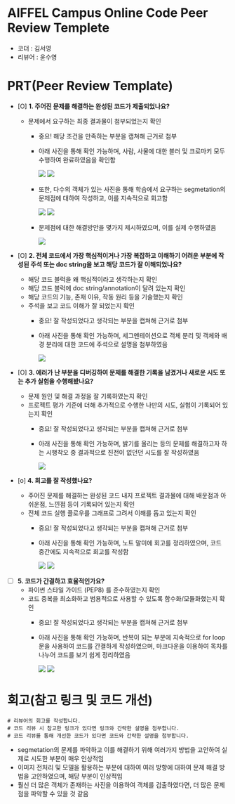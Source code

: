 # AIFFEL Campus Online Code Peer Review Templete
- 코더 : 김서영
- 리뷰어 : 윤수영


# PRT(Peer Review Template)
- [O]  **1. 주어진 문제를 해결하는 완성된 코드가 제출되었나요?**
    - 문제에서 요구하는 최종 결과물이 첨부되었는지 확인
        - 중요! 해당 조건을 만족하는 부분을 캡쳐해 근거로 첨부
          
        - 아래 사진을 통해 확인 가능하며, 사람, 사물에 대한 블러 및 크로마키 모두 수행하여 완료하였음을 확인함
     


          <img src="images/p1.png"/>
     


          <img src="images/p2.png"/>

  

        - 또한, 다수의 객체가 있는 사진을 통해 학습에서 요구하는 segmetation의 문제점에 대하여 작성하고, 이를 지속적으로 회고함



          <img src="images/p9.png"/>



          <img src="images/p10.png"/>




        - 문제점에 대한 해결방안을 몇가지 제시하였으며, 이를 실제 수행하였음



          <img src="images/p11.png"/>



- [O]  **2. 전체 코드에서 가장 핵심적이거나 가장 복잡하고 이해하기 어려운 부분에 작성된 
주석 또는 doc string을 보고 해당 코드가 잘 이해되었나요?**
    - 해당 코드 블럭을 왜 핵심적이라고 생각하는지 확인
    - 해당 코드 블럭에 doc string/annotation이 달려 있는지 확인
    - 해당 코드의 기능, 존재 이유, 작동 원리 등을 기술했는지 확인
    - 주석을 보고 코드 이해가 잘 되었는지 확인
        - 중요! 잘 작성되었다고 생각되는 부분을 캡쳐해 근거로 첨부

        - 아래 사진을 통해 확인 가능하며, 세그멘테이션으로 객체 분리 및 객체와 배경 분리에 대한 코드에 주석으로 설명을 첨부하였음
     


          <img src="images/p3.png"/>


        
- [O]  **3. 에러가 난 부분을 디버깅하여 문제를 해결한 기록을 남겼거나
새로운 시도 또는 추가 실험을 수행해봤나요?**
    - 문제 원인 및 해결 과정을 잘 기록하였는지 확인
    - 프로젝트 평가 기준에 더해 추가적으로 수행한 나만의 시도, 
    실험이 기록되어 있는지 확인
        - 중요! 잘 작성되었다고 생각되는 부분을 캡쳐해 근거로 첨부

        - 아래 사진을 통해 확인 가능하며, 밝기를 올리는 등의 문제를 해결하고자 하는 시행착오 중 결과적으로 진전이 없던던 시도를 잘 작성하였음
     


          <img src="images/p6.png"/>



        
- [o]  **4. 회고를 잘 작성했나요?**
    - 주어진 문제를 해결하는 완성된 코드 내지 프로젝트 결과물에 대해
    배운점과 아쉬운점, 느낀점 등이 기록되어 있는지 확인
    - 전체 코드 실행 플로우를 그래프로 그려서 이해를 돕고 있는지 확인
        - 중요! 잘 작성되었다고 생각되는 부분을 캡쳐해 근거로 첨부

        - 아래 사진을 통해 확인 가능하며, 노트 말미에 회고를 정리하였으며, 코드 중간에도 지속적으로 회고를 작성함
     


          <img src="images/p4.png"/>
     


          <img src="images/p5.png"/>
          
          
        
- [ ]  **5. 코드가 간결하고 효율적인가요?**
    - 파이썬 스타일 가이드 (PEP8) 를 준수하였는지 확인
    - 코드 중복을 최소화하고 범용적으로 사용할 수 있도록 함수화/모듈화했는지 확인
        - 중요! 잘 작성되었다고 생각되는 부분을 캡쳐해 근거로 첨부

        - 아래 사진을 통해 확인 가능하며, 반복이 되는 부분에 지속적으로 for loop문을 사용하여 코드를 간결하게 작성하였으며, 마크다운을 이용하여 목차를 나누어 코드를 보기 쉽게 정리하였음
     


          <img src="images/p7.png"/>
     


          <img src="images/p8.png"/>


          

# 회고(참고 링크 및 코드 개선)
```
# 리뷰어의 회고를 작성합니다.
# 코드 리뷰 시 참고한 링크가 있다면 링크와 간략한 설명을 첨부합니다.
# 코드 리뷰를 통해 개선한 코드가 있다면 코드와 간략한 설명을 첨부합니다.
```
- segmetation의 문제를 파악하고 이를 해결하기 위해 여러가지 방법을 고안하여 실제로 시도한 부분이 매우 인상적임
- 이미지 전처리 및 모델을 활용하는 부분에 대하여 여러 방향에 대하여 문제 해결 방법을 고안하였으며, 해당 부분이 인상적임
- 훨신 더 많은 객체가 존재하는 사진을 이용하여 객체를 검출하였다면, 더 많은 문제점을 파악할 수 있을 것 같음
